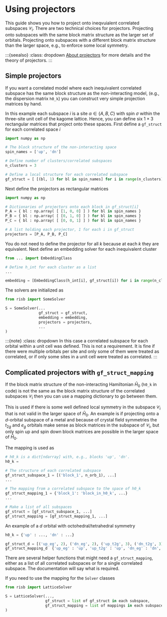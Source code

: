 # Using projectors

This guide shows you how to project onto ineqvuialent correlated subspaces
$\mathcal{C}_i$.
There are two technical choices for projectors.
Projecting onto subspaces with the same block matrix structure as the larger set
of orbitals. Projecting onto subspaces with a different block matrix structure
than the larger space, e.g., to enforce some local symmetry.

:::{seealso}
:class: dropdown
[About projectors](../explanations/projectors.md) for more details and the
theory of projectors.
:::

## Simple projectors

If you want a correlated model where each inequivalent correlated subspace
has the same block structure as the non-interacting model, (e.g., the
dispersion matrix `h0_k`) you can construct very simple projection matrices
by hand.

In this example each subspace $i$ is a site
$\alpha \in \{A, B, C\}$ with spin $\sigma$ within the three-site unit cell
of the kagome lattice. Hence, you can define six
$1 \times 3$ rectangular matrices that project onto these spaces. First
define a `gf_struct` for each correlated space $i$

```python
import numpy as np

# The block structure of the non-interacting space
spin_names = ['up', 'dn']

# Define number of clusters/correlated subspaces
n_clusters = 3

# Define a local structure for each correlated subspace
gf_struct = [ [(bl, 1) for bl in spin_names] for i in range(n_clusters) ]
```

Next define the projectors as rectangular matrices

```python
import numpy as np

# Dictionaries of projectors onto each block in gf_struct[i]
P_A = { bl : np.array( [ [1, 0, 0] ] ) for bl in spin_names }
P_B = { bl : np.array( [ [0, 1, 0] ] ) for bl in spin_names }
P_C = { bl : np.array( [ [0, 0, 1] ] ) for bl in spin_names }

# A list holding each projector, 1 for each i in gf_struct
projectors = [P_A, P_B, P_C]
```

You do not need to define the projector for all $k$ because at each $k$ they
are equivalent. Next define an embedding solver for each inequivalent cluster

```python
from ... import EmbeddingClass

# Define h_int for each cluster as a list
...

embedding = [EmbeddingClass(h_int[i], gf_struct[i]) for i in range(n_clusters)]
```

The solvers are initialized as

```python
from risb import SomeSolver

S = SomeSolver(...
               gf_struct = gf_struct,
               embedding = embedding,
               projectors = projectors,
               ...
)
```

:::{note}
:class: dropdown
In this case a correlated subspace for each orbital within a unit cell was
defined. This is not a requirement. It is fine if there were multiple orbitals
per site and only some of them were treated as correlated, or if only some
sites in a unit cell were treated as correlated.
:::

## Complicated projectors with `gf_struct_mapping`

If the block matrix structure of the non-interacting Hamiltonian $\hat{H}_0$
(`h0_k` in code) is not the same as the block matrix structure of the
correlated subspaces $\mathcal{C}_i$ then you can use a mapping dictionary
to go between them.

This is used if there is some well defined local
symmetry in the subspace $\mathcal{C}_i$ that is not valid in the larger
space of $\hat{H}_0$. An example is if projecting onto a $d$-orbital subspace
of a metal and because of crystal field symmetries the $t_{2g}$ and $e_g$
orbitals make sense as block matrices in the subspace of $\mathcal{C}_i$,
but only spin up and spin down block matrices are possible in the larger
space of $\hat{H}_0$.

The mapping is used as

```python
# h0_k is a dict[ndarray] with, e.g., blocks 'up', 'dn'.
h0_k =

# The structure of each correlated subspace
gf_struct_subspace_1 = [('block_1', n_orb_1), ...]
...

# The mapping from a correlated subspace to the space of h0_k
gf_struct_mapping_1 = {'block_1': 'block_in_h0_k', ...}
...

# Make a list of all subspaces
gf_struct = [gf_struct_subspace_1, ...]
gf_struct_mapping = [gf_struct_mapping_1, ...]
```

An example of a $d$ orbital with octohedral/tetrahedral symmetry

```python
h0_k = {'up' : ..., 'dn' : ...}

gf_struct_d = [('up_eg', 2), ('dn_eg', 2), ('up_t2g', 3), ('dn_t2g', 3)]
gf_struct_mapping_d  {'up_eg' : 'up', 'up_t2g' : 'up', 'dn_eg' : 'dn', 'dn_t2g' : 'dn'}
```

There are several helper functions that might need a `gf_struct_mapping`,
either as a list of all correlated subspaces or for a single correlated
subspace. The documentation will say what is required.

If you need to use the mapping for the `Solver` classes

```python
from risb import LatticeSolver

S = LatticeSolver(...,
                  gf_struct = list of gf_struct in each subspace,
                  gf_struct_mapping = list of mappings in each subspace,
)
```
